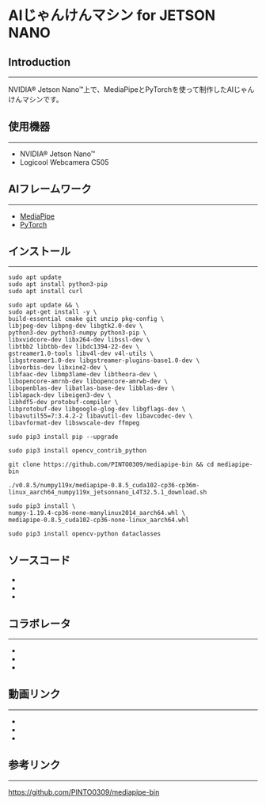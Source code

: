 # AIじゃんけんマシン for JETSON NANO
## Introduction
---
NVIDIA® Jetson Nano™上で、MediaPipeとPyTorchを使って制作したAIじゃんけんマシンです。

## 使用機器
---
- NVIDIA® Jetson Nano™
- Logicool Webcamera C505

## AIフレームワーク
---
- [MediaPipe](https://google.github.io/mediapipe/)
- [PyTorch](https://pytorch.org/)

## インストール
---
~~~
sudo apt update
sudo apt install python3-pip
sudo apt install curl

sudo apt update && \
sudo apt-get install -y \
build-essential cmake git unzip pkg-config \
libjpeg-dev libpng-dev libgtk2.0-dev \
python3-dev python3-numpy python3-pip \
libxvidcore-dev libx264-dev libssl-dev \
libtbb2 libtbb-dev libdc1394-22-dev \
gstreamer1.0-tools libv4l-dev v4l-utils \
libgstreamer1.0-dev libgstreamer-plugins-base1.0-dev \
libvorbis-dev libxine2-dev \
libfaac-dev libmp3lame-dev libtheora-dev \
libopencore-amrnb-dev libopencore-amrwb-dev \
libopenblas-dev libatlas-base-dev libblas-dev \
liblapack-dev libeigen3-dev \
libhdf5-dev protobuf-compiler \
libprotobuf-dev libgoogle-glog-dev libgflags-dev \
libavutil55=7:3.4.2-2 libavutil-dev libavcodec-dev \
libavformat-dev libswscale-dev ffmpeg

sudo pip3 install pip --upgrade

sudo pip3 install opencv_contrib_python

git clone https://github.com/PINTO0309/mediapipe-bin && cd mediapipe-bin

./v0.8.5/numpy119x/mediapipe-0.8.5_cuda102-cp36-cp36m-
linux_aarch64_numpy119x_jetsonnano_L4T32.5.1_download.sh

sudo pip3 install \
numpy-1.19.4-cp36-none-manylinux2014_aarch64.whl \
mediapipe-0.8.5_cuda102-cp36-none-linux_aarch64.whl

sudo pip3 install opencv-python dataclasses
~~~

## ソースコード
- 
- 
- 

## コラボレータ
---
- 
- 
- 
## 動画リンク
---
- 
- 
- 


## 参考リンク
---
https://github.com/PINTO0309/mediapipe-bin